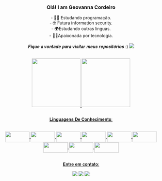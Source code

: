 ###  <p align=center> Olá! I am Geovanna Cordeiro </p>

<p align=center>
- 👩‍💻 Estudando programação.<br>
- 🤓 Futura information security.<br>
- 🌍Estudando outras linguas.<br>
- 🐱‍🏍Apaixonada por tecnologia.<br>
 <br>
 𝑭𝒊𝒒𝒖𝒆 𝒂 𝒗𝒐𝒏𝒕𝒂𝒅𝒆 𝒑𝒂𝒓𝒂 𝒗𝒊𝒔𝒊𝒕𝒂𝒓 𝒎𝒆𝒖𝒔 𝒓𝒆𝒑𝒐𝒔𝒊𝒕𝒐́𝒓𝒊𝒐𝒔 :)
 
  <img src="https://media0.giphy.com/media/NRa7dRkMlVZRE5HUU4/giphy.gif?cid=790b761199a44e6e546ca7b4c00bee9d9af010766cb8bfeb&rid=giphy.gif&ct=g">
</p>
 
 

 
##

<div align="center">
  <a href="https://github.com/Geovannacordeiro">
  <img height="160em" src="https://github-readme-stats.vercel.app/api?username=Geovannacordeiro&show_icons=true&theme=tokyonight&include_all_commits=true&count_private=true"/> 
  <img height="160em" src="https://github-readme-stats.vercel.app/api/top-langs/?username=Geovannacordeiro&layout=compact&langs_count=7&theme=tokyonight"/>
</div>
 
 
##
  
  <p align=center> 𝐋𝐢𝐧𝐠𝐮𝐚𝐠𝐞𝐧𝐬 𝐃𝐞 𝐂𝐨𝐧𝐡𝐞𝐜𝐢𝐦𝐞𝐧𝐭𝐨: </p>
<div align=center> <br>  
  <img align="center"  height="35" width="80" src="https://img.shields.io/badge/HTML-239120?style=for-the-badge&logo=html5&logoColor=white">
  <img align="center"  height="35" width="80" src="https://img.shields.io/badge/CSS-239120?&style=for-the-badge&logo=css3&logoColor=white">
  <img align="center"  height="35" width="80" src="https://img.shields.io/badge/JavaScript-F7DF1E?style=for-the-badge&logo=javascript&logoColor=black">
  <img align="center"  height="35" width="80" src="https://img.shields.io/badge/Bootstrap-563D7C?style=for-the-badge&logo=bootstrap&logoColor=white">
  <img align="center"  height="35" width="80" src="https://img.shields.io/badge/Node.js-43853D?style=for-the-badge&logo=node.js&logoColor=white">
  <img align="center"  height="35" width="80" src="https://img.shields.io/badge/React-20232A?style=for-the-badge&logo=react&logoColor=61DAFB">
  <img align="center"  height="35" width="80" src="https://img.shields.io/badge/Java-ED8B00?style=for-the-badge&logo=java&logoColor=white">
  <img align="center"  height="35" width="80" src="https://img.shields.io/badge/Python-14354C?style=for-the-badge&logo=python&logoColor=white">
  <img align="center"  height="35" width="80" src="https://img.shields.io/badge/MySQL-00000F?style=for-the-badge&logo=mysql&logoColor=white">
  
</div>
  
 ##
 
 
  <p align=center> 𝐄𝐧𝐭𝐫𝐞 𝐞𝐦 𝐜𝐨𝐧𝐭𝐚𝐭𝐨: </p>
<div align="center">
 <a href="https://discord.com/GegeCordeiro#7719" target="_blank"><img src="https://img.shields.io/badge/Discord-7289DA?style=for-the-badge&logo=discord&logoColor=white"  target="_blank"></a> 
  <a href = "mailto:geovnnasouza852@yahoo.com.br"><img src="https://img.shields.io/badge/-Gmail-%23333?style=for-the-badge&logo=gmail&logoColor=white"  target="_blank"></a>
 <a href = "https://www.linkedin.com/in/geovanna-souza-cordeiro-7b845521a/"><img src="https://img.shields.io/badge/LinkedIn-0077B5?style=for-the-badge&logo=linkedin&logoColor=white"  target="_blank"></a>
</div> 
  




  
